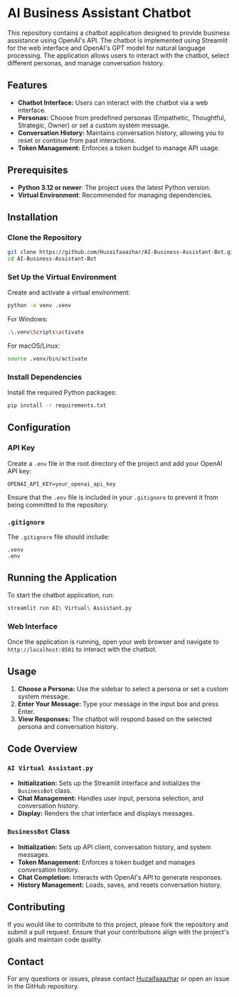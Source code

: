 # AI Business Assistant Chatbot

This repository contains a chatbot application designed to provide business assistance using OpenAI's API. The chatbot is implemented using Streamlit for the web interface and OpenAI's GPT model for natural language processing. The application allows users to interact with the chatbot, select different personas, and manage conversation history.

## Features

- **Chatbot Interface:** Users can interact with the chatbot via a web interface.
- **Personas:** Choose from predefined personas (Empathetic, Thoughtful, Strategic, Owner) or set a custom system message.
- **Conversation History:** Maintains conversation history, allowing you to reset or continue from past interactions.
- **Token Management:** Enforces a token budget to manage API usage.

## Prerequisites

- **Python 3.12 or newer**: The project uses the latest Python version.
- **Virtual Environment**: Recommended for managing dependencies.

## Installation

### Clone the Repository

```bash
git clone https://github.com/Huzaifaaazhar/AI-Business-Assistant-Bot.git
cd AI-Business-Assistant-Bot
```

### Set Up the Virtual Environment

Create and activate a virtual environment:

```bash
python -m venv .venv
```

For Windows:

```bash
.\.venv\Scripts\activate
```

For macOS/Linux:

```bash
source .venv/bin/activate
```

### Install Dependencies

Install the required Python packages:

```bash
pip install -r requirements.txt
```

## Configuration

### API Key

Create a `.env` file in the root directory of the project and add your OpenAI API key:

```
OPENAI_API_KEY=your_openai_api_key
```

Ensure that the `.env` file is included in your `.gitignore` to prevent it from being committed to the repository.

### `.gitignore`

The `.gitignore` file should include:

```
.venv
.env
```

## Running the Application

To start the chatbot application, run:

```bash
streamlit run AI\ Virtual\ Assistant.py
```

### Web Interface

Once the application is running, open your web browser and navigate to `http://localhost:8501` to interact with the chatbot.

## Usage

1. **Choose a Persona:** Use the sidebar to select a persona or set a custom system message.
2. **Enter Your Message:** Type your message in the input box and press Enter.
3. **View Responses:** The chatbot will respond based on the selected persona and conversation history.

## Code Overview

### `AI Virtual Assistant.py`

- **Initialization:** Sets up the Streamlit interface and initializes the `BusinessBot` class.
- **Chat Management:** Handles user input, persona selection, and conversation history.
- **Display:** Renders the chat interface and displays messages.

### `BusinessBot` Class

- **Initialization:** Sets up API client, conversation history, and system messages.
- **Token Management:** Enforces a token budget and manages conversation history.
- **Chat Completion:** Interacts with OpenAI's API to generate responses.
- **History Management:** Loads, saves, and resets conversation history.

## Contributing

If you would like to contribute to this project, please fork the repository and submit a pull request. Ensure that your contributions align with the project's goals and maintain code quality.

## Contact

For any questions or issues, please contact [Huzaifaaazhar](https://github.com/Huzaifaaazhar) or open an issue in the GitHub repository.
